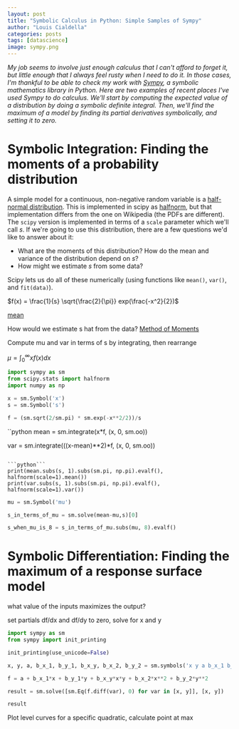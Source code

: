 ```yaml
---
layout: post
title: "Symbolic Calculus in Python: Simple Samples of Sympy"
author: "Louis Cialdella"
categories: posts
tags: [datascience]
image: sympy.png
---
```


_My job seems to involve just enough calculus that I can't afford to forget it, but little enough that I always feel rusty when I need to do it. In those cases, I'm thankful to be able to check my work with [Sympy](https://www.sympy.org/en/index.html), a symbolic mathematics library in Python. Here are two examples of recent places I've used Sympy to do calculus. We'll start by computing the expected value of a distribution by doing a symbolic definite integral. Then, we'll find the maximum of a model by finding its partial derivatives symbolically, and setting it to zero._

# Symbolic Integration: Finding the moments of a probability distribution

A simple model for a continuous, non-negative random variable is a [half-normal distribution](https://en.wikipedia.org/wiki/Half-normal_distribution). This is implemented in scipy as [halfnorm](https://docs.scipy.org/doc/scipy/reference/generated/scipy.stats.halfnorm.html), but that implementation differs from the one on Wikipedia (the PDFs are different). The `scipy` version is implemented in terms of a `scale` parameter which we'll call $s$. If we're going to use this distribution, there are a few questions we'd like to answer about it:
- What are the moments of this distribution? How do the mean and variance of the distribution depend on $s$?
- How might we estimate $s$ from some data?

Scipy lets us do all of these numerically (using functions like `mean()`, `var()`, and `fit(data)`).

$f(x) = \frac{1}{s} \sqrt{\frac{2}{\pi}} exp(\frac{-x^2}{2})$

[mean](https://en.wikipedia.org/wiki/Expected_value#Absolutely_continuous_case)

How would we estimate s hat from the data? [Method of Moments](https://en.wikipedia.org/wiki/Method_of_moments_(statistics))

Compute mu and var in terms of s by integrating, then rearrange

$\mu = \int_{0}^{\infty} x f(x) dx$

```python
import sympy as sm
from scipy.stats import halfnorm
import numpy as np
```

```python
x = sm.Symbol('x')
s = sm.Symbol('s')
```

```python
f = (sm.sqrt(2/sm.pi) * sm.exp(-x**2/2))/s
```

``python
mean = sm.integrate(x*f, (x, 0, sm.oo))

var = sm.integrate(((x-mean)**2)*f, (x, 0, sm.oo))
```

```python```
print(mean.subs(s, 1).subs(sm.pi, np.pi).evalf(), halfnorm(scale=1).mean())
print(var.subs(s, 1).subs(sm.pi, np.pi).evalf(), halfnorm(scale=1).var())
```

```python
mu = sm.Symbol('mu')

s_in_terms_of_mu = sm.solve(mean-mu,s)[0]

s_when_mu_is_8 = s_in_terms_of_mu.subs(mu, 8).evalf()
```

# Symbolic Differentiation: Finding the maximum of a response surface model

what value of the inputs maximizes the output?

set partials df/dx and df/dy to zero, solve for x and y

```python
import sympy as sm
from sympy import init_printing

init_printing(use_unicode=False)

x, y, a, b_x_1, b_y_1, b_x_y, b_x_2, b_y_2 = sm.symbols('x y a b_x_1 b_y_1 b_x_y b_x_2 b_y_2')

f = a + b_x_1*x + b_y_1*y + b_x_y*x*y + b_x_2*x**2 + b_y_2*y**2 

result = sm.solve([sm.Eq(f.diff(var), 0) for var in [x, y]], [x, y])

result
```

Plot level curves for a specific quadratic, calculate point at max
